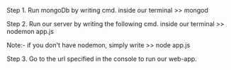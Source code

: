 Step 1. Run mongoDb by writing cmd. inside our terminal
	>> mongod

Step 2. Run our server by writing the following cmd. inside our terminal
	>> nodemon app.js

Note:- if you don't have nodemon, simply write 
	>> node app.js

Step 3. Go to the url specified in the console to run our web-app.
